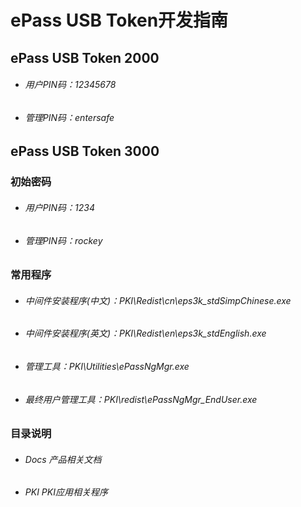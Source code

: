 # ePass USB Token开发指南

## ePass USB Token 2000 

- ###### 用户PIN码：12345678

- ###### 管理PIN码：entersafe

## ePass USB Token 3000

### 初始密码

- ###### 用户PIN码：1234

- ###### 管理PIN码：rockey


### 常用程序

- ######   中间件安装程序(中文)：PKI\Redist\cn\eps3k_stdSimpChinese.exe

- ######   中间件安装程序(英文)：PKI\Redist\en\eps3k_stdEnglish.exe

- ######   管理工具：PKI\Utilities\ePassNgMgr.exe

- ######   最终用户管理工具：PKI\redist\ePassNgMgr_EndUser.exe


### 目录说明

- ######   Docs	产品相关文档

- ######   PKI	PKI应用相关程序